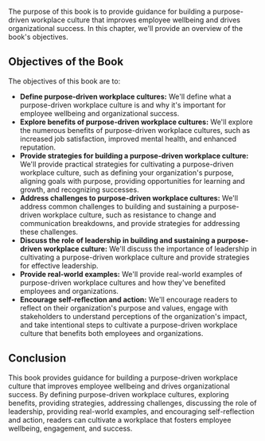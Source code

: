 
The purpose of this book is to provide guidance for building a purpose-driven workplace culture that improves employee wellbeing and drives organizational success. In this chapter, we'll provide an overview of the book's objectives.

Objectives of the Book
----------------------

The objectives of this book are to:

* **Define purpose-driven workplace cultures:** We'll define what a purpose-driven workplace culture is and why it's important for employee wellbeing and organizational success.
* **Explore benefits of purpose-driven workplace cultures:** We'll explore the numerous benefits of purpose-driven workplace cultures, such as increased job satisfaction, improved mental health, and enhanced reputation.
* **Provide strategies for building a purpose-driven workplace culture:** We'll provide practical strategies for cultivating a purpose-driven workplace culture, such as defining your organization's purpose, aligning goals with purpose, providing opportunities for learning and growth, and recognizing successes.
* **Address challenges to purpose-driven workplace cultures:** We'll address common challenges to building and sustaining a purpose-driven workplace culture, such as resistance to change and communication breakdowns, and provide strategies for addressing these challenges.
* **Discuss the role of leadership in building and sustaining a purpose-driven workplace culture:** We'll discuss the importance of leadership in cultivating a purpose-driven workplace culture and provide strategies for effective leadership.
* **Provide real-world examples:** We'll provide real-world examples of purpose-driven workplace cultures and how they've benefited employees and organizations.
* **Encourage self-reflection and action:** We'll encourage readers to reflect on their organization's purpose and values, engage with stakeholders to understand perceptions of the organization's impact, and take intentional steps to cultivate a purpose-driven workplace culture that benefits both employees and organizations.

Conclusion
----------

This book provides guidance for building a purpose-driven workplace culture that improves employee wellbeing and drives organizational success. By defining purpose-driven workplace cultures, exploring benefits, providing strategies, addressing challenges, discussing the role of leadership, providing real-world examples, and encouraging self-reflection and action, readers can cultivate a workplace that fosters employee wellbeing, engagement, and success.
